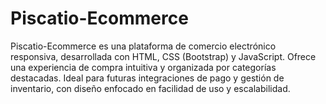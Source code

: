 # Piscatio-Ecommerce
Piscatio-Ecommerce es una plataforma de comercio electrónico responsiva, desarrollada con HTML, CSS (Bootstrap) y JavaScript. Ofrece una experiencia de compra intuitiva y organizada por categorías destacadas. Ideal para futuras integraciones de pago y gestión de inventario, con diseño enfocado en facilidad de uso y escalabilidad.
